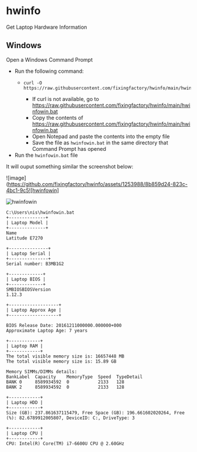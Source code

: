 # hwinfo
Get Laptop Hardware Information

## Windows

Open a Windows Command Prompt
* Run the following command:
	* <pre><code id="curl">curl -O https://raw.githubusercontent.com/fixingfactory/hwinfo/main/hwinfowin.bat</code></pre>
		* If curl is not available, go to https://raw.githubusercontent.com/fixingfactory/hwinfo/main/hwinfowin.bat
		* Copy the contents of https://raw.githubusercontent.com/fixingfactory/hwinfo/main/hwinfowin.bat
		* Open Notepad and paste the contents into the empty file
		* Save the file as `hwinfowin.bat` in the same directory that Command Prompt has opened
* Run the `hwinfowin.bat` file

It will ouput something similar the screenshot below:

![image](https://github.com/fixingfactory/hwinfo/assets/1253988/8b859d24-823c-4bc1-9c5![hwinfowin]

![hwinfowin](https://github.com/fixingfactory/hwinfo/assets/1253988/cc173f6a-fd53-480c-8b54-669c661f3b24)



```
C:\Users\nis\hwinfowin.bat
+--------------+
| Laptop Model |
+--------------+
Name
Latitude E7270

+---------------+
| Laptop Serial |
+---------------+
Serial number: B3MB1G2

+-------------+
| Laptop BIOS |
+-------------+
SMBIOSBIOSVersion
1.12.3

+-------------------+
| Laptop Approx Age |
+-------------------+

BIOS Release Date: 20161211000000.000000+000
Approximate Laptop Age: 7 years

+------------+
| Laptop RAM |
+------------+
The total visible memory size is: 16657448 MB
The total visible memory size is: 15.89 GB

Memory SIMMs/DIMMs details:
BankLabel  Capacity    MemoryType  Speed  TypeDetail
BANK 0     8589934592  0           2133   128
BANK 2     8589934592  0           2133   128

+------------+
| Laptop HDD |
+------------+
Size (GB): 237.861637115479, Free Space (GB): 196.661602020264, Free (%): 82.6789912005807, DeviceID: C:, DriveType: 3

+------------+
| Laptop CPU |
+------------+
CPU: Intel(R) Core(TM) i7-6600U CPU @ 2.60GHz
```
